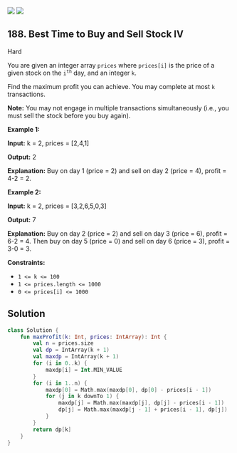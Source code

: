 [![](https://img.shields.io/github/stars/LeetCode-Top-Interview-150/LeetCode-Top-Interview-150?label=Stars&style=flat-square)](https://github.com/LeetCode-Top-Interview-150/LeetCode-Top-Interview-150)
[![](https://img.shields.io/github/forks/LeetCode-Top-Interview-150/LeetCode-Top-Interview-150?label=Fork%20me%20on%20GitHub%20&style=flat-square)](https://github.com/LeetCode-Top-Interview-150/LeetCode-Top-Interview-150/fork)

## 188\. Best Time to Buy and Sell Stock IV

Hard

You are given an integer array `prices` where `prices[i]` is the price of a given stock on the <code>i<sup>th</sup></code> day, and an integer `k`.

Find the maximum profit you can achieve. You may complete at most `k` transactions.

**Note:** You may not engage in multiple transactions simultaneously (i.e., you must sell the stock before you buy again).

**Example 1:**

**Input:** k = 2, prices = [2,4,1]

**Output:** 2

**Explanation:** Buy on day 1 (price = 2) and sell on day 2 (price = 4), profit = 4-2 = 2.

**Example 2:**

**Input:** k = 2, prices = [3,2,6,5,0,3]

**Output:** 7

**Explanation:** Buy on day 2 (price = 2) and sell on day 3 (price = 6), profit = 6-2 = 4. Then buy on day 5 (price = 0) and sell on day 6 (price = 3), profit = 3-0 = 3.

**Constraints:**

*   `1 <= k <= 100`
*   `1 <= prices.length <= 1000`
*   `0 <= prices[i] <= 1000`

## Solution

```kotlin
class Solution {
    fun maxProfit(k: Int, prices: IntArray): Int {
        val n = prices.size
        val dp = IntArray(k + 1)
        val maxdp = IntArray(k + 1)
        for (i in 0..k) {
            maxdp[i] = Int.MIN_VALUE
        }
        for (i in 1..n) {
            maxdp[0] = Math.max(maxdp[0], dp[0] - prices[i - 1])
            for (j in k downTo 1) {
                maxdp[j] = Math.max(maxdp[j], dp[j] - prices[i - 1])
                dp[j] = Math.max(maxdp[j - 1] + prices[i - 1], dp[j])
            }
        }
        return dp[k]
    }
}
```